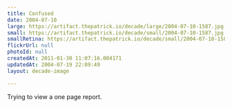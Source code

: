 ```yaml
---
title: Confused
date: 2004-07-10
large: https://artifact.thepatrick.io/decade/large/2004-07-10-1587.jpg
small: https://artifact.thepatrick.io/decade/small/2004-07-10-1587.jpg
smallRetina: https://artifact.thepatrick.io/decade/small/2004-07-10-1587@2x.jpg
flickrUrl: null
photoId: null
createdAt: 2011-01-30 11:07:16.004171
updatedAt: 2004-07-19 22:09:49
layout: decade-image

---
```

Trying to view a one page report.
